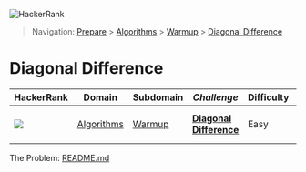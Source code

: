 ![HackerRank](../../../../assets/logo-black.svg?raw=true)
> Navigation: [Prepare](https://www.hackerrank.com/dashboard) > [Algorithms](https://www.hackerrank.com/domains/algorithms) > 
[Warmup](https://www.hackerrank.com/domains/algorithms/warmup) > [Diagonal Difference](https://www.hackerrank.com/challenges/diagonal-difference/)
# Diagonal Difference
| HackerRank | Domain | Subdomain | *Challenge* | Difficulty | Skills |
| ---------- | ------ | --------- | ----------- | ---------- | ------ |
| <a href="https://www.hackerrank.com/dashboard"><img src="../../../../assets/favicon.png?raw=true" /></a> | [Algorithms](https://www.hackerrank.com/domains/algorithms) | [Warmup](https://www.hackerrank.com/domains/algorithms/warmup) | **[Diagonal Difference](https://www.hackerrank.com/challenges/diagonal-difference/problem)** | Easy | Problem Solving (Basic) |

The Problem: [README.md](README.md)
